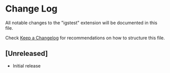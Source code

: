 # Change Log

All notable changes to the "igstest" extension will be documented in this file.

Check [Keep a Changelog](http://keepachangelog.com/) for recommendations on how to structure this file.

## [Unreleased]

- Initial release